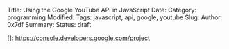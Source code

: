 Title: Using the Google YouTube API in JavaScript
Date: 
Category: programming 
Modified: 
Tags: javascript, api, google, youtube
Slug: 
Author: 0x7df
Summary: 
Status: draft

[]: https://console.developers.google.com/project
